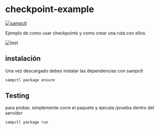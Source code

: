 # checkpoint-example

[![sampctl](https://img.shields.io/badge/sampctl-checkpoint--example-2f2f2f.svg?style=for-the-badge)](https://github.com/neetoons/checkpoint-example)

Ejemplo de como usar checkpoints y como crear una ruta con ellos.

![test](https://raw.githubusercontent.com/neetoons/samp-checkpoint-example/master/test.gif)

## instalación 

Una vez descargado debes instalar las dependencias con sampctl

```bash
sampctl package ensure
```

## Testing

<!--
Depending on whether your package is tested via in-game "demo tests" or
y_testing unit-tests, you should indicate to readers what to expect below here.
-->

para probar, simplemente corre el paquete y ejecuta /prueba dentro del servidor

```bash
sampctl package run
```